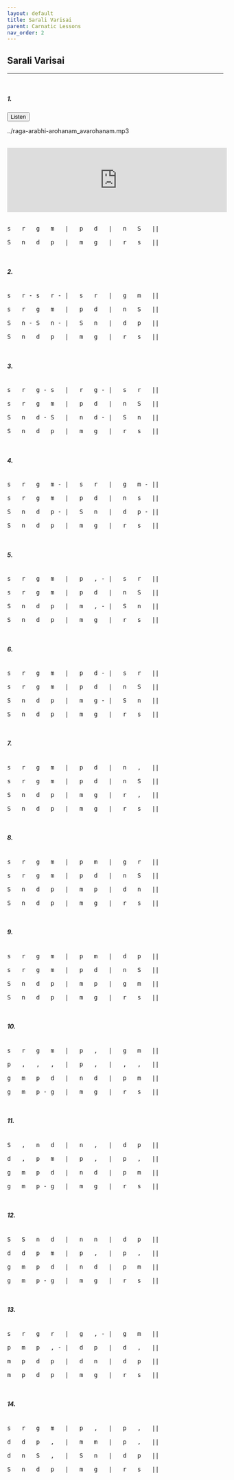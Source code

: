 ```yaml
---
layout: default
title: Sarali Varisai
parent: Carnatic Lessons
nav_order: 2
---
```


## Sarali Varisai

---
<pre>

</pre>

##### **1.** 
<span>
<button class="btn btn-primary" type="button" data-toggle="collapse" data-target="#collapseExample" aria-expanded="false" aria-controls="collapseExample">
    Listen
</button>
</span>
<div class="collapse" id="collapseExample">
  <div class="card card-body">
    <p>../raga-arabhi-arohanam_avarohanam.mp3</p>
    <br>
    <iframe width="512px" src="https://www.youtube-nocookie.com/embed/3jSEc7ZJ1Z8" frameborder="0" allow="accelerometer; autoplay; clipboard-write; encrypted-media; gyroscope; picture-in-picture" allowfullscreen></iframe>
  </div>
</div>

<pre>

s   r   g   m   |   p   d   |   n   S   ||

S   n   d   p   |   m   g   |   r   s   ||


</pre>

##### **2.**

<pre>

s   r - s   r - |   s   r   |   g   m   ||

s   r   g   m   |   p   d   |   n   S   ||

S   n - S   n - |   S   n   |   d   p   ||

S   n   d   p   |   m   g   |   r   s   ||


</pre>

##### **3.**

<pre>

s   r   g - s   |   r   g - |   s   r   ||

s   r   g   m   |   p   d   |   n   S   ||

S   n   d - S   |   n   d - |   S   n   ||

S   n   d   p   |   m   g   |   r   s   ||


</pre>

##### **4.**

<pre>

s   r   g   m - |   s   r   |   g   m - ||

s   r   g   m   |   p   d   |   n   s   ||

S   n   d   p - |   S   n   |   d   p - ||

S   n   d   p   |   m   g   |   r   s   ||


</pre>

##### **5.**

<pre>

s   r   g   m   |   p   , - |   s   r   ||

s   r   g   m   |   p   d   |   n   S   ||

S   n   d   p   |   m   , - |   S   n   ||

S   n   d   p   |   m   g   |   r   s   ||


</pre>

##### **6.**

<pre>

s   r   g   m   |   p   d - |   s   r   ||

s   r   g   m   |   p   d   |   n   S   ||

S   n   d   p   |   m   g - |   S   n   ||

S   n   d   p   |   m   g   |   r   s   ||


</pre>

##### **7.**

<pre>

s   r   g   m   |   p   d   |   n   ,   ||

s   r   g   m   |   p   d   |   n   S   ||

S   n   d   p   |   m   g   |   r   ,   ||

S   n   d   p   |   m   g   |   r   s   ||


</pre>

##### **8.**

<pre>

s   r   g   m   |   p   m   |   g   r   ||

s   r   g   m   |   p   d   |   n   S   ||

S   n   d   p   |   m   p   |   d   n   ||

S   n   d   p   |   m   g   |   r   s   ||


</pre>

##### **9.**

<pre>

s   r   g   m   |   p   m   |   d   p   ||

s   r   g   m   |   p   d   |   n   S   ||

S   n   d   p   |   m   p   |   g   m   ||

S   n   d   p   |   m   g   |   r   s   ||


</pre>

##### **10.**

<pre>

s   r   g   m   |   p   ,   |   g   m   ||

p   ,   ,   ,   |   p   ,   |   ,   ,   ||

g   m   p   d   |   n   d   |   p   m   ||

g   m   p - g   |   m   g   |   r   s   ||


</pre>

##### **11.**

<pre>

S   ,   n   d   |   n   ,   |   d   p   ||

d   ,   p   m   |   p   ,   |   p   ,   ||

g   m   p   d   |   n   d   |   p   m   ||

g   m   p - g   |   m   g   |   r   s   ||


</pre>

##### **12.**

<pre>

S   S   n   d   |   n   n   |   d   p   ||

d   d   p   m   |   p   ,   |   p   ,   ||

g   m   p   d   |   n   d   |   p   m   ||

g   m   p - g   |   m   g   |   r   s   ||


</pre>

##### **13.**

<pre>

s   r   g   r   |   g   , - |   g   m   ||

p   m   p   , - |   d   p   |   d   ,   ||

m   p   d   p   |   d   n   |   d   p   ||

m   p   d   p   |   m   g   |   r   s   ||


</pre>

##### **14.**

<pre>

s   r   g   m   |   p   ,   |   p   ,   ||

d   d   p   ,   |   m   m   |   p   ,   ||

d   n   S   ,   |   S   n   |   d   p   ||

S   n   d   p   |   m   g   |   r   s   ||


</pre>
